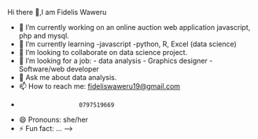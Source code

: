  Hi there 👋,I am Fidelis Waweru


- 🔭 I’m currently working on an online auction web application javascript, php and mysql.
- 🌱 I’m currently learning -javascript 
                              -python, R, Excel (data science)
- 👯 I’m looking to collaborate on data science project.
- 🤔 I’m looking for a job:
                      - data analysis
                      - Graphics designer
                      - Software/web developer
- 💬 Ask me about data analysis.
- 📫 How to reach me: fideliswaweru19@gmail.com           
-                      0797519669                
- 😄 Pronouns: she/her
- ⚡ Fun fact: ...
-->
